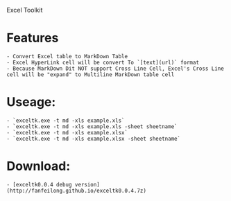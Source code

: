 Excel Toolkit

# Features

    - Convert Excel table to MarkDown Table
    - Excel HyperLink cell will be convert To `[text](url)` format 
    - Because MarkDown Dit NOT support Cross Line Cell, Excel's Cross Line cell will be "expand" to Multiline MarkDown table cell 

# Useage:

    - `exceltk.exe -t md -xls example.xls` 
    - `exceltk.exe -t md -xls example.xls -sheet sheetname`
    - `exceltk.exe -t md -xls example.xlsx` 
    - `exceltk.exe -t md -xls example.xlsx -sheet sheetname`

# Download:

    - [exceltk0.0.4 debug version](http://fanfeilong.github.io/exceltk0.0.4.7z)
